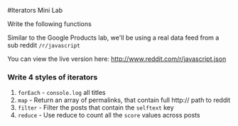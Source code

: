 #Iterators Mini Lab

Write the following functions

Similar to the Google Products lab, we'll be using a real data feed from a sub reddit `/r/javascript`

You can view the live version here:
http://www.reddit.com/r/javascript.json


### Write 4 styles of iterators


1. `forEach` -  `console.log` all titles
2. `map` - Return an array of permalinks, that contain full http:// path to reddit
3. `filter` - Filter the posts that contain the `selftext` key
4. `reduce` - Use reduce to count all the `score` values across posts